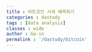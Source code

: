 ```yaml
---
title : 비트코인 시세 예측하기
categories : dastudy
tags : [data analysis]
classes : wide
author : Ga-in
permalink : '/dastudy/bitcoin'
---
```


<html>
<body>
	<script src="https://gist.github.com/gainha/b0cbf8215e5427aeba27bc996d7447ef.js"></script>
</body>
</html>

